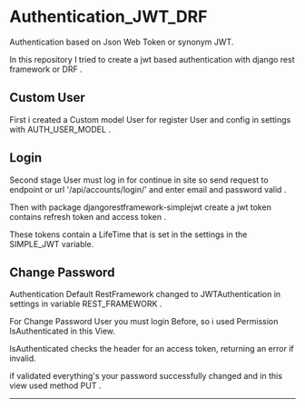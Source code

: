 # Authentication_JWT_DRF

<p>Authentication based on Json Web Token or synonym JWT.</p>
<p>In this repository I tried to create a jwt based authentication with django rest framework or DRF .</p>
<h2>Custom User</h2>
<p>First i created a Custom model User for register User and config in settings with AUTH_USER_MODEL .</p>
<h2>Login</h2>
<p>Second stage User must log in for continue in site so send request to endpoint or url '/api/accounts/login/' and enter email and password valid .</p>
<p>Then with package djangorestframework-simplejwt create a jwt token contains refresh token and access token .</p>
<p>These tokens contain a LifeTime that is set in the settings in the SIMPLE_JWT variable. </p>
<h2>Change Password</h2>
<p>Authentication Default RestFramework changed to JWTAuthentication in settings in variable REST_FRAMEWORK .</p>
<p>For Change Password User you must login Before, so i used Permission IsAuthenticated in this View.</p>
<p>IsAuthenticated checks the header for an access token, returning an error if invalid.</p>
<p>if validated everything's your password successfully changed and in this view used method PUT .</p>
<hr>
